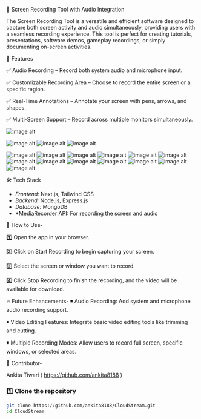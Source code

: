 
🌟 Screen Recording Tool with Audio Integration

The Screen Recording Tool is a versatile and efficient software designed to capture both screen activity and audio simultaneously, providing users with a seamless recording experience. This tool is perfect for creating tutorials, presentations, software demos, gameplay recordings, or simply documenting on-screen activities.

🚀 Features

✅ Audio Recording – Record both system audio and microphone input.

✅ Customizable Recording Area – Choose to record the entire screen or a specific region.

✅ Real-Time Annotations – Annotate your screen with pens, arrows, and shapes.

✅ Multi-Screen Support – Record across multiple monitors simultaneously.

![image alt](https://github.com/ankita8188/Screen-Recording-Tool/blob/a5f22adea53fcdf46ffedc928f52cf92227fa3ce/010eaeaf-387f-4e5e-a504-917f40ec4546.jpg)

![image alt](https://github.com/ankita8188/Screen-Recording-Tool/blob/d9a8675a811035e2cc18ebd1162be80e6850a8d0/f14cb6e9-bec7-477b-8f33-7df0a319a5ca.jpg)
![image alt](https://github.com/ankita8188/Screen-Recording-Tool/blob/81cb125cd3489c3d55c91f4d4e86d15ae99c479f/7efebd52-0fc2-4f7f-8c35-f1456e8007d3.jpg)
![image alt](https://github.com/ankita8188/Screen-Recording-Tool/blob/2ddb7661f9500e0b020418e39601aaedc5ef7481/7a69c5c0-92a8-4f44-9405-082d18e269c5.jpg)

![image alt](https://github.com/ankita8188/Screen-Recording-Tool/blob/3cf6358d810d75972a0191849d1b17113d687e4e/95930ecb-a8f9-44d0-a5f1-f1f4f232d29a.jpg)
![image alt](https://github.com/ankita8188/Screen-Recording-Tool/blob/8b37086d6ab9b605e74f559fb9bf9ea786ced27b/f466782a-8171-4782-b537-1b52ad2f2393.jpg)
![image alt](https://github.com/ankita8188/Screen-Recording-Tool/blob/60c9e765a14e0a5f843faaabef22f6a55e0dc90b/b65d8bec-d817-4106-b052-61bedcd108c6.jpg)
![image alt](https://github.com/ankita8188/Screen-Recording-Tool/blob/989fb2926d9fb99c1b396cce25505839d0420cae/138495bd-659e-40f2-8c1d-0b4a35b64263.jpg)
![image alt](https://github.com/ankita8188/Screen-Recording-Tool/blob/6b307a8623363bc1edf9bfc017f14fc6298f3dca/Screenshot%202025-02-08%20173732.png)
![image alt](https://github.com/ankita8188/Screen-Recording-Tool/blob/539bf96b67ca035cabb86dd6f0f2b96ab87641b0/Screenshot%202025-02-08%20173754.png)
![image alt](https://github.com/ankita8188/Screen-Recording-Tool/blob/77f026e626cb9e4635af4a2ea93bc663d3f00acc/Screenshot%202025-02-08%20162638.png)
![image alt](https://github.com/ankita8188/Screen-Recording-Tool/blob/6a9144265e58d9deaddf225dcc097de6aeac437e/Screenshot%202025-02-08%20162702.png)
![image alt](https://github.com/ankita8188/Screen-Recording-Tool/blob/ee468f58b0a4066b5853b3b643bc9a2574e675dd/Screenshot%202025-02-08%20162857.png)
![image alt](https://github.com/ankita8188/Screen-Recording-Tool/blob/81c3bc38a833d3a4fddbcfbc90e4b12616616f44/Screenshot%202025-02-08%20162921.png)
![image alt](https://github.com/ankita8188/Screen-Recording-Tool/blob/5575f2229497c631695aa2d22518f57fa82e571e/Screenshot%202025-02-08%20162729.png)
![image alt](https://github.com/ankita8188/Screen-Recording-Tool/blob/10d14eabdb5303aa54ad97cc25509f945ddd9ae3/aafa11f7-8d91-4b3b-b216-b6267e0dc445.jpg)
![image alt](https://github.com/ankita8188/Screen-Recording-Tool/blob/3e34688ec0d212fbee94881c294bfead568896cc/a1930963-b55f-4bbf-b876-1a881d4ef8e4.jpg)


🛠️ Tech Stack  
- *Frontend:* Next.js, Tailwind CSS  
- *Backend:* Node.js, Express.js  
- *Database:* MongoDB  
- *MediaRecorder API: For recording the screen and audio  



📌 How to Use-

1️⃣ Open the app in your browser.

2️⃣ Click on Start Recording to begin capturing your screen.

3️⃣ Select the screen or window you want to record.

4️⃣ Click Stop Recording to finish the recording, and the video will be available for download.


🔥 Future Enhancements-
  ◾ Audio Recording: Add system and microphone audio recording support.
  
  ◾ Video Editing Features: Integrate basic video editing tools like trimming and cutting.
  
  ◾ Multiple Recording Modes: Allow users to record full screen, specific windows, or selected areas.


🤝 Contributor-

   Ankita Tiwari ( https://github.com/ankita8188 )

### 1️⃣ Clone the repository  

```bash
git clone https://github.com/ankita8188/CloudStream.git
cd CloudStream




